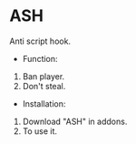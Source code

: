 # ASH
Anti script hook.

- Function:

1. Ban player.
2. Don't steal.

- Installation:

1. Download "ASH" in addons.
2. To use it.
